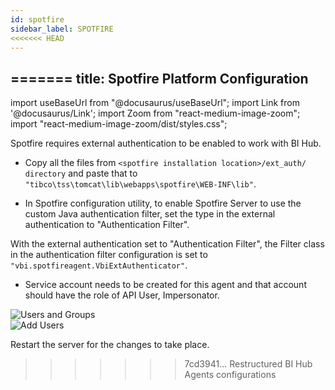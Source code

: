 ```yaml
---
id: spotfire 
sidebar_label: SPOTFIRE 
<<<<<<< HEAD
---
```

=======
title: Spotfire Platform Configuration
---

import useBaseUrl from "@docusaurus/useBaseUrl";
import Link from '@docusaurus/Link';
import Zoom from "react-medium-image-zoom";
import "react-medium-image-zoom/dist/styles.css";

Spotfire requires external authentication to be enabled to work with BI Hub.

* Copy all the files from `<spotfire installation location>/ext_auth/ directory` and paste that to `"tibco\tss\tomcat\lib\webapps\spotfire\WEB-INF\lib"`.

* In Spotfire configuration utility, to enable Spotfire Server to use the custom Java authentication filter, set the type in the external authentication to "Authentication Filter".

With the external authentication set to "Authentication Filter", the Filter class in the authentication filter configuration is set to `"vbi.spotfireagent.VbiExtAuthenticator"`.

* Service account needs to be created for this agent and that account should have the role of API User, Impersonator.

<div style={{textAlign: 'center'}}>
  <Zoom>
<img alt="Users and Groups" src={useBaseUrl('/doc-images/spotfire/users-groups.png')}/>
  </Zoom>
</ div>

<div style={{textAlign: 'center'}}>
  <Zoom>
<img alt="Add Users" src={useBaseUrl('/doc-images/spotfire/add-users.png')}/>
  </Zoom>
</ div>

Restart the server for the changes to take place.

>>>>>>> 7cd3941... Restructured BI Hub Agents configurations
